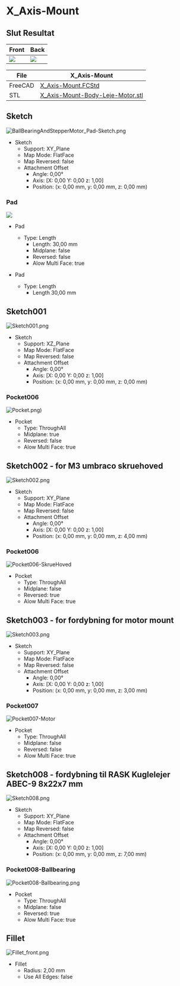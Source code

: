 # X_Axis-Mount

## Slut Resultat

| Front | Back |
| --- | --- |
|![](./Images/Mount/Fillet_front.png)|![](./Images/Mount/Fillet_back.png)|

| File   | X_Axis-Mount |
| ---    | ---           |
|FreeCAD |[X_Axis-Mount.FCStd](./X_Axis-Mount.FCStd)|
| STL    |[X_Axis-Mount-Body-Leje-Motor.stl](./stl/X_Axis-Mount-Body-Leje-Motor.stl)|

## Sketch

![BallBearingAndStepperMotor_Pad-Sketch.png](./Images/Mount/BallBearingAndStepperMotor_Pad-Sketch.png)

* Sketch
  * Support: XY_Plane
  * Map Mode: FlatFace
  * Map Reversed: false
  * Attachment Offset
    * Angle: 0,00°
    * Axis: [X: 0,00 Y: 0,00 z: 1,00]
    * Position: (x: 0,00 mm, y: 0,00 mm, z: 0,00 mm)

### Pad

![](./Images/Mount/Pad.png)

* Pad
  * Type: Length
    * Length: 30,00 mm
    * Midplane: false
    * Reversed: false
    * Alow Multi Face: true

* Pad
  * Type: Length
    * Length 30,00 mm

## Sketch001

![Sketch001.png](./Images/Mount/Sketch001.png)

* Sketch
  * Support: XZ_Plane
  * Map Mode: FlatFace
  * Map Reversed: false
  * Attachment Offset
    * Angle: 0,00°
    * Axis: [X: 0,00 Y: 0,00 z: 1,00]
    * Position: (x: 0,00 mm, y: 0,00 mm, z: 0,00 mm)

### Pocket006

![Pocket.png)](./Images/Mount/Pocket.png)

* Pocket
  * Type: ThroughAll
  * Midplane: true
  * Reversed: false
  * Alow Multi Face: true

## Sketch002 - for M3 umbraco skruehoved

![Sketch002.png](./Images/Mount/Sketch002.png)

* Sketch
  * Support: XY_Plane
  * Map Mode: FlatFace
  * Map Reversed: false
  * Attachment Offset
    * Angle: 0,00°
    * Axis: [X: 0,00 Y: 0,00 z: 1,00]
    * Position: (x: 0,00 mm, y: 0,00 mm, z: 4,00 mm)

### Pocket006

![Pocket006-SkrueHoved](./Images/Mount/Pocket006-SkrueHoved.png)

* Pocket
  * Type: ThroughAll
  * Midplane: false
  * Reversed: true
  * Alow Multi Face: true

## Sketch003 - for fordybning for motor mount

![Sketch003.png](./Images/Mount/Sketch003.png)

* Sketch
  * Support: XY_Plane
  * Map Mode: FlatFace
  * Map Reversed: false
  * Attachment Offset
    * Angle: 0,00°
    * Axis: [X: 0,00 Y: 0,00 z: 1,00]
    * Position: (x: 0,00 mm, y: 0,00 mm, z: 3,00 mm)

### Pocket007

![Pocket007-Motor](./Images/Mount/Pocket007-Motor.png)

* Pocket
  * Type: ThroughAll
  * Midplane: false
  * Reversed: false
  * Alow Multi Face: true

## Sketch008 - fordybning til RASK Kuglelejer ABEC-9 8x22x7 mm

![Sketch008.png](./Images/Mount/Sketch008.png)

* Sketch
  * Support: XY_Plane
  * Map Mode: FlatFace
  * Map Reversed: false
  * Attachment Offset
    * Angle: 0,00°
    * Axis: [X: 0,00 Y: 0,00 z: 1,00]
    * Position: (x: 0,00 mm, y: 0,00 mm, z: 7,00 mm)

### Pocket008-Ballbearing

![Pocket008-Ballbearing.png](./Images/Mount/Pocket008-Ballbearing.png)

* Pocket
  * Type: ThroughAll
  * Midplane: false
  * Reversed: true
  * Alow Multi Face: true

## Fillet

![Fillet_front.png](./Images/Mount/Fillet_front.png)

* Fillet
  * Radius: 2,00 mm
  * Use All Edges: false
